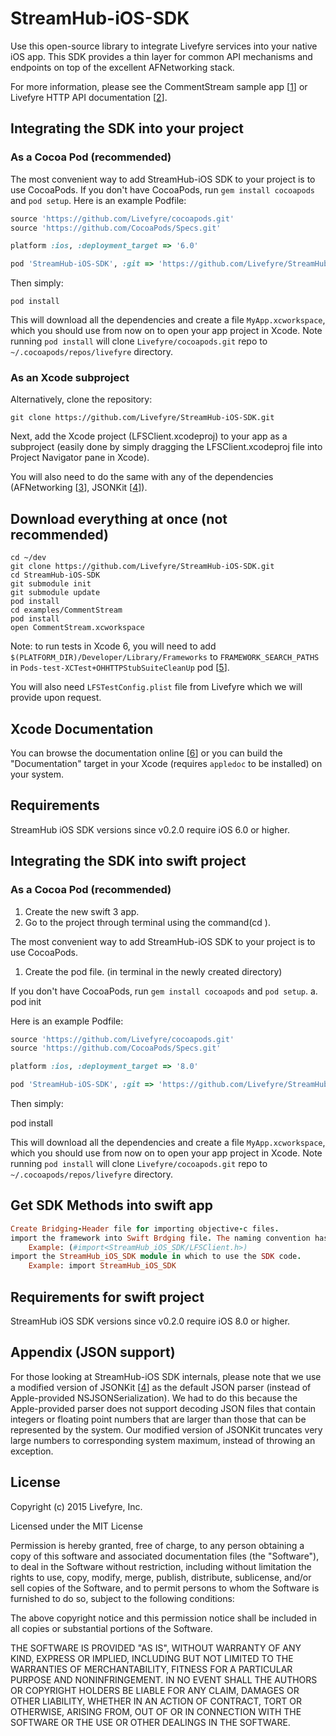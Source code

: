 StreamHub-iOS-SDK
=================

Use this open-source library to integrate Livefyre services into your native iOS app.  This SDK provides a thin layer for common API mechanisms and endpoints on top of the excellent AFNetworking stack.

For more information, please see the CommentStream sample app [[1]] or Livefyre HTTP API documentation [[2]].

## Integrating the SDK into your project

### As a Cocoa Pod (recommended)

The most convenient way to add StreamHub-iOS SDK to your project is to use CocoaPods.
If you don't have CocoaPods, run `gem install cocoapods` and `pod setup`.
Here is an example Podfile:

```ruby
source 'https://github.com/Livefyre/cocoapods.git'
source 'https://github.com/CocoaPods/Specs.git'

platform :ios, :deployment_target => '6.0'

pod 'StreamHub-iOS-SDK', :git => 'https://github.com/Livefyre/StreamHub-iOS-SDK.git'
```

Then simply:

    pod install

This will download all the dependencies and create a file `MyApp.xcworkspace`, which you should use from now on to open your app project in Xcode. Note running `pod install` will clone `Livefyre/cocoapods.git` repo to `~/.cocoapods/repos/livefyre` directory.

### As an Xcode subproject

Alternatively, clone the repository:

    git clone https://github.com/Livefyre/StreamHub-iOS-SDK.git

Next, add the Xcode project (LFSClient.xcodeproj) to your app as a subproject (easily done by simply dragging the LFSClient.xcodeproj file into Project Navigator pane in Xcode).

You will also need to do the same with any of the dependencies (AFNetworking [[3]], JSONKit [[4]]).

## Download everything at once (not recommended)

    cd ~/dev
    git clone https://github.com/Livefyre/StreamHub-iOS-SDK.git
    cd StreamHub-iOS-SDK
    git submodule init
    git submodule update
    pod install
    cd examples/CommentStream
    pod install
    open CommentStream.xcworkspace

Note: to run tests in Xcode 6, you will need to add `$(PLATFORM_DIR)/Developer/Library/Frameworks` to `FRAMEWORK_SEARCH_PATHS` in `Pods-test-XCTest+OHHTTPStubSuiteCleanUp` pod [[5]].

You will also need `LFSTestConfig.plist` file from Livefyre which we will provide upon request.

## Xcode Documentation

You can browse the documentation online [[6]] or you can build the "Documentation" target in your Xcode (requires `appledoc` to be installed) on your system.

## Requirements

StreamHub iOS SDK versions since v0.2.0 require iOS 6.0 or higher.


## Integrating the SDK into swift project

### As a Cocoa Pod (recommended)

1. Create the new swift 3 app.
2. Go to the project through terminal using the command(cd <projectname>).

The most convenient way to add StreamHub-iOS SDK to your project is to use CocoaPods.

1. Create the pod file. (in terminal in the newly created directory) 

If you don't have CocoaPods, run `gem install cocoapods` and `pod setup`.
a. pod init

Here is an example Podfile:

```ruby
source 'https://github.com/Livefyre/cocoapods.git'
source 'https://github.com/CocoaPods/Specs.git'

platform :ios, :deployment_target => '8.0'

pod 'StreamHub-iOS-SDK', :git => 'https://github.com/Livefyre/StreamHub-iOS-SDK.git'
```

Then simply:

pod install

This will download all the dependencies and create a file `MyApp.xcworkspace`, which you should use from now on to open your app project in Xcode. Note running `pod install` will clone `Livefyre/cocoapods.git` repo to `~/.cocoapods/repos/livefyre` directory.

## Get SDK Methods into swift app
```ruby
Create Bridging-Header file for importing objective-c files.
import the framework into Swift Brdging file. The naming convention has changed to use _(underscore) instead of -(dash)  
    Example: (#import<StreamHub_iOS_SDK/LFSClient.h>)
import the StreamHub_iOS_SDK module in which to use the SDK code.
    Example: import StreamHub_iOS_SDK    
```

## Requirements for swift project

StreamHub iOS SDK versions since v0.2.0 require iOS 8.0 or higher.


## Appendix (JSON support)

For those looking at StreamHub-iOS SDK internals, please note that we use a modified version of JSONKit [[4]] as the default JSON parser (instead of Apple-provided NSJSONSerialization). We had to do this because the Apple-provided parser does not support decoding JSON files that contain integers or floating point numbers that are larger than those that can be represented by the system. Our modified version of JSONKit truncates very large numbers to corresponding system maximum, instead of throwing an exception.

## License

Copyright (c) 2015 Livefyre, Inc.

Licensed under the MIT License

Permission is hereby granted, free of charge, to any person obtaining a copy of
this software and associated documentation files (the "Software"), to deal in
the Software without restriction, including without limitation the rights to
use, copy, modify, merge, publish, distribute, sublicense, and/or sell copies
of the Software, and to permit persons to whom the Software is furnished to do
so, subject to the following conditions:

The above copyright notice and this permission notice shall be included in all
copies or substantial portions of the Software.

THE SOFTWARE IS PROVIDED "AS IS", WITHOUT WARRANTY OF ANY KIND, EXPRESS OR
IMPLIED, INCLUDING BUT NOT LIMITED TO THE WARRANTIES OF MERCHANTABILITY,
FITNESS FOR A PARTICULAR PURPOSE AND NONINFRINGEMENT. IN NO EVENT SHALL THE
AUTHORS OR COPYRIGHT HOLDERS BE LIABLE FOR ANY CLAIM, DAMAGES OR OTHER
LIABILITY, WHETHER IN AN ACTION OF CONTRACT, TORT OR OTHERWISE, ARISING FROM,
OUT OF OR IN CONNECTION WITH THE SOFTWARE OR THE USE OR OTHER DEALINGS IN THE
SOFTWARE.

[1]: https://github.com/Livefyre/StreamHub-iOS-CommentStream-App
[2]: http://answers.livefyre.com/developers/reference/http-reference/
[3]: https://github.com/mattt/AFNetworking
[4]: https://github.com/escherba/JSONKit
[5]: http://stackoverflow.com/a/24651704
[6]: http://livefyre.github.com/StreamHub-iOS-SDK/
